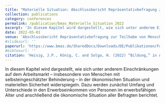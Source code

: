```yaml
---
title: "Materielle Situation: Abschlussbericht Repräsentativbefragung zur Teilhabe von Menschen mit Behinderungen"
collection: publications
category: conferences
permalink: /publication/bmas_Materielle_Situation_2022
excerpt: 'In diesem Kapitel wird dargestellt, wie sich unter anderem Einschränkungen auf dem Arbeitsmarkt – insbesondere von Menschen mit selbsteingeschätzter Behinderung – in der ökonomischen Situation und materiellen Sicherheit widerspiegeln. Dazu werden zunächst Umfang und Unterschiede in den Erwerbseinkommen von Personen im erwerbsfähigen Alter und anschließend die ökonomische Situation aller Befragten berichtet.'
date: 2022-05-01
venue: 'Abschlussbericht Repräsentativbefragung zur Teilhabe von Menschen mit Behinderungen'
#slidesurl: ''
paperurl: 'https://www.bmas.de/SharedDocs/Downloads/DE/Publikationen/Forschungsberichte/fb-598-abschlussbericht-repraesentativumfrage-teilhabe.pdf?__blob=publicationFile&v=2'
#bibtexurl: ''
citation: 'Heisig, J.P., König, C. and Solga, H. (2022) “Bildung,” in Abschlussbericht Repräsentativbefragung zur Teilhabe von Menschen mit Behinderungen. Bonn: Bundesministerium für Arbeit und Soziales. Available at: https://www.bmas.de/SharedDocs/Downloads/DE/Publikationen/Forschungsberichte/fb-598-abschlussbericht-repraesentativumfrage-teilhabe.pdf?__blob=publicationFile&v=2.'
---
```


In diesem Kapitel wird dargestellt, wie sich unter anderem Einschränkungen auf dem Arbeitsmarkt – insbesondere von Menschen mit selbsteingeschätzter Behinderung – in der ökonomischen Situation und materiellen Sicherheit widerspiegeln. Dazu werden zunächst Umfang und Unterschiede in den Erwerbseinkommen von Personen im erwerbsfähigen Alter und anschließend die ökonomische Situation aller Befragten berichtet.